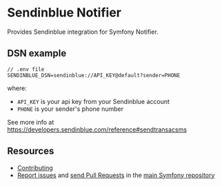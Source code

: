 Sendinblue Notifier
===================

Provides Sendinblue integration for Symfony Notifier.

DSN example
-----------

```
// .env file
SENDINBLUE_DSN=sendinblue://API_KEY@default?sender=PHONE
```

where:
 - `API_KEY` is your api key from your Sendinblue account
 - `PHONE` is your sender's phone number

See more info at https://developers.sendinblue.com/reference#sendtransacsms

Resources
---------

  * [Contributing](https://symfony.com/doc/current/contributing/index.html)
  * [Report issues](https://github.com/symfony/symfony/issues) and
    [send Pull Requests](https://github.com/symfony/symfony/pulls)
    in the [main Symfony repository](https://github.com/symfony/symfony)

